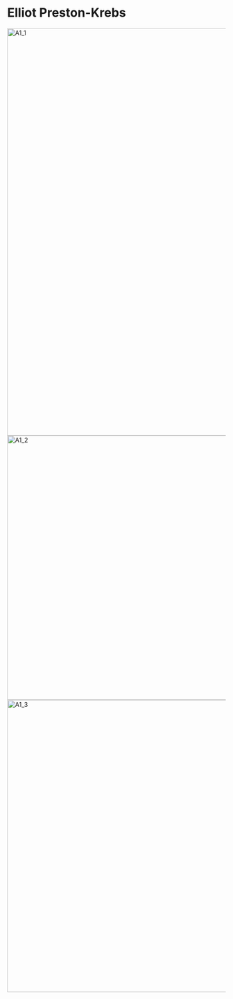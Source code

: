 # Elliot Preston-Krebs
<img width="939" alt="A1_1" src="https://github.com/ElliotP-K/ECE444-F2023-Assignment1/assets/77300478/98c1aabb-9303-4b1d-be1b-5a17b39e3743">

<img width="610" alt="A1_2" src="https://github.com/ElliotP-K/ECE444-F2023-Assignment1/assets/77300478/868b1850-802d-496c-b005-c6f1a01c6077">

<img width="674" alt="A1_3" src="https://github.com/ElliotP-K/ECE444-F2023-Assignment1/assets/77300478/854abd67-59aa-4df0-9203-98f61ad0779f">
